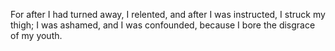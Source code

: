 For after I had turned away, I relented, and after I was instructed, I struck my thigh; I was ashamed, and I was confounded, because I bore the disgrace of my youth.
